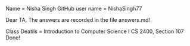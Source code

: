 Name = Nisha Singh
GitHub user name = NishaSingh77

Dear TA, The answers are recorded in the file answers.md!

Class Deatils = Introduction to Computer Science I
                CS 2400, 
                Section 107
Done!